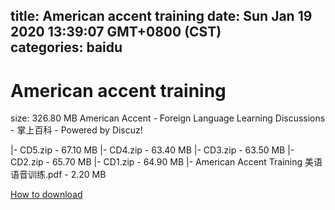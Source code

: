 
title: American accent training
date: Sun Jan 19 2020 13:39:07 GMT+0800 (CST)    
categories: baidu
---

# American accent training
size: 326.80 MB
 American Accent - Foreign Language Learning Discussions - 掌上百科 - Powered by Discuz!
 
|- CD5.zip - 67.10 MB
|- CD4.zip - 63.40 MB
|- CD3.zip - 63.50 MB
|- CD2.zip - 65.70 MB
|- CD1.zip - 64.90 MB
|- American Accent Training 美语语音训练.pdf - 2.20 MB

[How to download](https://bpcam.bemobtrk.com/go/2ceec3aa-1ca2-46d6-b9ff-aaa5c184517c?jno=2028)